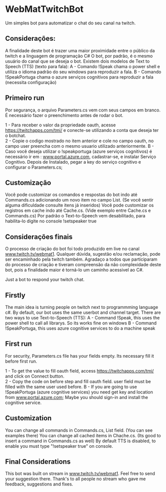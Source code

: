 # WebMatTwitchBot
Um simples bot para automatizar o chat do seu canal na twitch.

## Considerações:
  A finalidade deste bot é trazer uma maior proximidade entre o público da twitch e a linguagem de programação C#
  O bot, por padrão, é o mesmo usuário do canal que se deseja o bot.
  Existem dois modelos de Text to Speech (TTS) (texto para fala):
    A - Comando !Speak chama o power shell e utiliza o idioma padrão do seu windows para reproduzir a fala.
    B - Comando !SpeakPortuga chama o azure serviços cognitivos para reproduzir a fala (necessita configuração)

## Primeiro run
  Por segurança, o arquivo Parameters.cs vem com seus campos em branco. É necessário fazer o preenchimento antes de rodar o bot.
  
  1 - Para receber o valor da propriedade oauth, acesse https://twitchapps.com/tmi/ e conecte-se utilizando a conta que deseja ter o botchat.<br/>
  2 - Copie o codigo mostrado no item anterior e cole no campo oauth, no campo user preencha com o mesmo usuario utilizado anteriormente.
  B - Caso você deseja utilizar o !speakportuga (azure serviços cognitivos) é necessário ir em : www.portal.azure.com, cadastrar-se, e instalar Serviço Cognitivo.
      Depois de Instalado, pegar a key do serviço cognitivo e configurar o Parameters.cs;
  
## Customização
  Você pode customizar os comandos e respostas do bot indo até Commands.cs adicionando um novo item no campo List. (Se você sentir alguma dificuldade consulte itens já inseridos)
  Você pode customizar os registros em cache indo até Cache.cs. (Vide exemplo entre Cache.cs e Commands.cs)
  Por padrão o Text-to-Speech vem desabilitado, para habilita-lo digite no console !setspeaker true
  
## Considerações finais
  O processo de criação do bot foi todo produzido em live no canal www.twitch.tv/webmat1. Qualquer dúvida, sugestão e/ou reclamação, pode ser encaminhado pela twitch também.
  Agradaço a todos que participaram do processo de criação e tiveram compreensão da não complexidade deste bot, pois a finalidade maior é torná-lo um caminho acessivel ao C#.
  
  
  
Just a bot to respond your twitch chat.

## Firstly
  The main idea is turning people on twitch next to programmming language c#.
  By default, our bot uses the same userbot and channel target.
  There are two ways to use Text-to-Speech (TTS):
    A - Command !Speak, this uses the power shell to call all librarys. So its works fine on windows
    B - Command !SpeakPortuga, this uses azure cognitive services to do a machine speak

## First run
  For security, Parameters.cs file has your fields empty. Its necessary fill it before first run.

  1 - To get the value to fill oauth field, access https://twitchapps.com/tmi/ and click on Connect button.<br/>
  2 - Copy the code on before step and fill oauth field. user field must be filled with the same user used before.
  B - If you are going to use !SpeakPortuga (azure cognitive services) you need get key and location from www.portal.azure.com; Maybe you should sign-in and install the cognitive service.

## Customization
  You can change all commands in Commands.cs, List field. (You can see examples there)
  You can change all cached items in Chache.cs. (Its good to insert a command in Commands.cs as well)
  By default TTS is disabled, to enable you must type "!setspeaker true" on console.

## Final Considerations
  This bot was built on stream in www.twitch.tv/webmat1. Feel free to send your suggestion there.
  Thank's to all people no stream who gave me feedback, suggestions and fixes.
